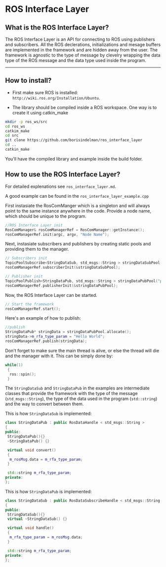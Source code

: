 # ROS Interface Layer

## What is the ROS Interface Layer?

The ROS Interface Layer is an API for connecting to ROS using publishers and subscribers. All the ROS declerations, initializations and mesage buffers are implemented in the framework and are hidden away from the user. The framework is agnostic to the type of message by clevelry wrapping the data type of the ROS message and the data type used inside the program.

---

## How to install?
* First make sure ROS is installed:
`http://wiki.ros.org/Installation/Ubuntu`.

* The library should be compiled inside a ROS workspace. One way is to create it using catkin_make

```sh
mkdir -p ros_ws/src
cd ros_ws
catkim_make
cd src
git clone https://github.com/borisindelman/ros_interface_layer
cd ..
catkin_make
```

You'll have the compiled library and example inside the build folder.

## How to use the ROS Interface Layer?

For detailed explenations see `ros_interface_layer.md`.

A good example can be found in the `ros_interface_layer_example.cpp`

First instasiate the RosComManger which is a singleton and will always point to the same instance anywhere in the code. Provide a node name, which should be unique to the program.

```cpp
//ROS Interface Layer init
RosComManager& rosComManagerRef = RosComManager::getInstance();
rosComManagerRef.init(argc, argv, "Node Name");
```

Next, instasiate subscribers and publishers by creating static pools and providing them to the manager.

```cpp
// Subscribers init
TopicPoolSubscribe<StringDataSub, std_msgs::String > stringDataSubPool("subscribe_topic_name");
rosComManagerRef.subscriberInit(&stringDataSubPool);

// Publisher init
TopicPoolPublish<StringDataPub, std_msgs::String > stringDataPubPool("publisher_topic_name");
rosComManagerRef.publisherInit(&stringDataPubPool);
```

Now, the ROS Interface Layer can be started.

```cpp
// Start the framework
rosComManagerRef.start();
```

Here's an example of how to publish:

```cpp
//publish
StringDataPub* stringData = stringDataPubPool.allocate();
stringData->m_rfa_type_param = "Hello World";
rosComManagerRef.publish(stringData);
```

Don't forget to make sure the main thread is alive, or else the thread will die and the manager with it. This can be simply done by:

```cpp
while(1)
 {
  ros::spin();
 }
```

The `StringDataSub` and `StringDataPub` in the examples are intermediate classes that provide the framework with the type of the message (`std_msgs::String`), the type of the data used in the program (`std::string`) and the way to convert between them.

This is how `StringDataSub` is implemented:

```cpp
class StringDataPub : public RosDataHandle < std_msgs::String >
{
public:
 StringDataPub(){}
 ~StringDataPub() {}

 virtual void convert()
 {
  m_rosMsg.data = m_rfa_type_param;
 }

 std::string m_rfa_type_param;
private:
};
```

This is how `StringDataPub` is implemented:

```cpp
class StringDataSub : public RosDataSubscribeHandle < std_msgs::String >
{
public:
 StringDataSub(){}
 virtual ~StringDataSub() {}

 virtual void handle()
 {
  m_rfa_type_param = m_rosMsg.data;
 }

 std::string m_rfa_type_param;
private:
};
```

